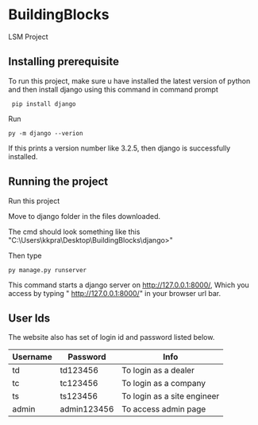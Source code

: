 # BuildingBlocks
 LSM Project
 
 ## Installing prerequisite
 To run this project, make sure u have installed the latest version of python
 and then install django using this command in command prompt
```
 pip install django
```
 Run
```
py -m django --verion
```
If this prints a version number like 3.2.5, then django is successfully installed.


## Running the project
Run this project

Move to django folder in the files downloaded.

The cmd should look something like this "C:\Users\kkpra\Desktop\BuildingBlocks\django>"

Then type
```
py manage.py runserver
```
This command starts a django server on http://127.0.0.1:8000/,
Which you access by typing " http://127.0.0.1:8000/" in your browser url bar.


## User Ids

The website also has set of login id and password listed below.

|Username |Password |Info|
|---|---|---|
|td|td123456| To login as a dealer |
|tc|tc123456| To login as a company |
|ts|ts123456| To login as a site engineer |
|admin|admin123456| To access admin page |





